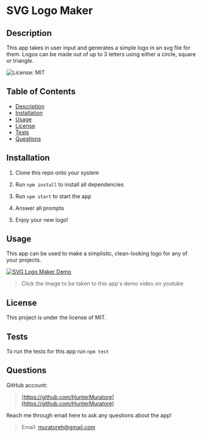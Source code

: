 # SVG Logo Maker

## Description

This app takes in user input and generates a simple logo in an svg file for them. Logos can be made out of up to 3 letters using either a circle, square or triangle.

![License: MIT](https://img.shields.io/badge/License-MIT-yellow.svg)

## Table of Contents

- [Description](#description)
- [Installation](#installation)
- [Usage](#usage)
- [License](#license)
- [Tests](#tests)
- [Questions](#questions)

## Installation

1. Clone this repo onto your system

2. Run `npm install` to install all dependencies

3. Run `npm start` to start the app

4. Answer all prompts

5. Enjoy your new logo!

## Usage

This app can be used to make a simplistic, clean-looking logo for any of your projects.

[![SVG Logo Maker Demo](https://img.youtube.com/vi/5JQXrNX0GIA/maxresdefault.jpg)](https://youtu.be/watch?v=5JQXrNX0GIA)
>Click the image to be taken to this app's demo video on youtube

## License

This project is under the license of MIT.

## Tests

To run the tests for this app run `npm test`

## Questions

GitHub account:

>[https://github.com/HunterMuratore](https://github.com/HunterMuratore)

Reach me through email here to ask any questions about the app!

>Email: [muratoreh@gmail.com](mailto:muratoreh@gmail.com)
